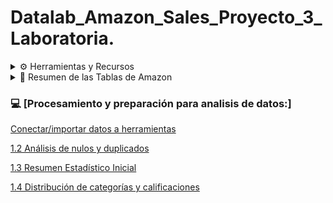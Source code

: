 # Datalab_Amazon_Sales_Proyecto_3_Laboratoria.


<details>
<summary> ⚙️ Herramientas y Recursos</summary>

- Google BigQuery
- Google Colab
- Google Slides
- Google Looker Studio

</details>


<details>
<summary> 📄 Resumen de las Tablas de Amazon</summary>


<details>
<summary> <strong> amazon_product.csv </strong></summary>
Este archivo contiene información relacionada con productos disponibles en Amazon. Las columnas presentes en este archivo son las siguientes:

- **product_id**: Un identificador único para cada producto.
- **product_name**: El nombre del producto.
- **category**: La categoría del producto, que incluye una jerarquía separada por `|`.
- **discounted_price**: El precio del producto después de aplicar descuentos.
- **actual_price**: El precio original del producto antes del descuento.
- **discount_percentage**: El porcentaje de descuento aplicado al producto.
- **about_product**: Una descripción breve o resumen de las características principales del producto.
</details>


<details>
<summary> <strong>  amazon_review.csv </strong></summary>
Este archivo contiene información sobre las reseñas de productos en Amazon. Las columnas presentes en este archivo son las siguientes:

- **user_id**: Identificadores únicos para cada usuario que ha dejado una reseña. (Separados por comas en algunos casos).
- **user_name**: Los nombres de los usuarios que dejaron la reseña, también como una lista separada por comas.
- **review_id**: Identificadores únicos para cada reseña, separados por comas.
- **review_title**: Títulos de las reseñas, también separados por comas.
- **review_content**: Contenido o texto de las reseñas, separado por comas.
- **img_link**: Enlace a la imagen del producto asociado con la reseña.
- **product_link**: Enlace al producto en Amazon.
- **product_id**: Un identificador único para cada producto, que se puede relacionar con la tabla de productos.
- **rating**: Calificación dada por el usuario al producto.
- **rating_count**: Número total de veces que el producto ha sido calificado.
</details>
</details>

### 💻 [Procesamiento y preparación para analisis de datos:] 

[Conectar/importar datos a herramientas](https://github.com/jesolav/Riesgo_Relativo_Proyecto_3_Laboratoria-/blob/01d3cde026e2852c46698d89d54d617758d478b1/%5BProcesamiento%20y%20preparaci%C3%B3n%20para%20analisis%20de%20datos%3A/2.1%20Conectar%20e%20importar%20datos%20a%20herramientas.md)

[1.2 Análisis de nulos y duplicados](https://github.com/jesolav/Datalab_Amazon_Sales_Proyecto_3_Laboratoria/blob/76141509eea0d896627cc1ef6f0f692f789fa9e8/An%C3%A1lisis%20Exploratorio/1.2%20An%C3%A1lisis%20de%20Nulos%20y%20Duplicados.md)

[1.3 Resumen Estadístico Inicial](https://github.com/jesolav/Datalab_Amazon_Sales_Proyecto_3_Laboratoria/blob/76141509eea0d896627cc1ef6f0f692f789fa9e8/An%C3%A1lisis%20Exploratorio/1.3%20Resumen%20Estad%C3%ADstico%20Inicial.md)

[1.4 Distribución de categorías y calificaciones](https://github.com/jesolav/Datalab_Amazon_Sales_Proyecto_3_Laboratoria/blob/76141509eea0d896627cc1ef6f0f692f789fa9e8/An%C3%A1lisis%20Exploratorio/1.4%20Distribuci%C3%B3n%20de%20categor%C3%ADas%20y%20calificaciones.md)

